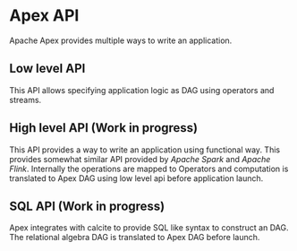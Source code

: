 # Apex API

Apache Apex provides multiple ways to write an application.

## Low level API
This API allows specifying application logic as DAG using operators
and streams.

## High level API (Work in progress)
This API provides a way to write an application using functional way. This provides somewhat similar API
provided by *Apache Spark* and *Apache Flink*. Internally the operations are
mapped to Operators and computation is translated to Apex DAG using low level api before application
launch.

## SQL API (Work in progress)
Apex integrates with calcite to provide SQL like syntax to construct
an DAG. The relational algebra DAG is translated to Apex DAG before launch.
